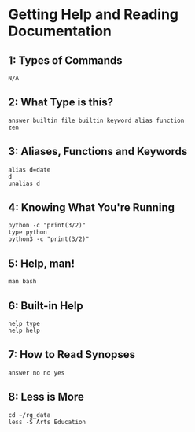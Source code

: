 # Getting Help and Reading Documentation

## 1: Types of Commands
```shell
N/A
```

## 2: What Type is this?
```shell
answer builtin file builtin keyword alias function
zen
```

## 3: Aliases, Functions and Keywords
```shell
alias d=date
d
unalias d
```

## 4: Knowing What You're Running
```shell
python -c "print(3/2)"
type python
python3 -c "print(3/2)"
```

## 5: Help, man!
```shell
man bash
```

## 6: Built-in Help
```shell
help type
help help
```

## 7: How to Read Synopses
```shell
answer no no yes
```

## 8: Less is More
```shell
cd ~/rg_data
less -S Arts Education
```
